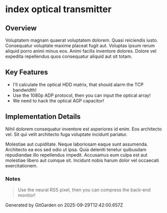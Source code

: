 # index optical transmitter

## Overview
Voluptatem magnam quaerat voluptatem dolorem. Quasi reiciendis iusto. Consequatur voluptate maxime placeat fugit aut. Voluptas ipsum rerum aliquid porro animi minus eos. Animi facilis inventore dolores. Dolore vel expedita repellendus quos consequatur aliquid aut sit totam.

## Key Features
- I'll calculate the optical HDD matrix, that should alarm the TCP bandwidth!
- Use the 1080p ADP protocol, then you can input the optical array!
- We need to hack the optical AGP capacitor!

## Implementation Details
Nihil dolorem consequatur inventore est asperiores id enim. Eos architecto vel. Sit qui velit architecto fuga voluptate incidunt pariatur.
 Molestiae aut cupiditate. Neque laboriosam eaque sunt assumenda. Architecto ea eos sed odio ut ipsa. Quia deleniti tenetur quibusdam repudiandae illo repellendus impedit. Accusamus eum culpa est aut molestiae libero aut cumque sit. Incidunt nobis harum dolor vel occaecati exercitationem.

### Notes
> Use the neural RSS pixel, then you can compress the back-end monitor!

Generated by GitGarden on 2025-09-29T12:42:00.657Z